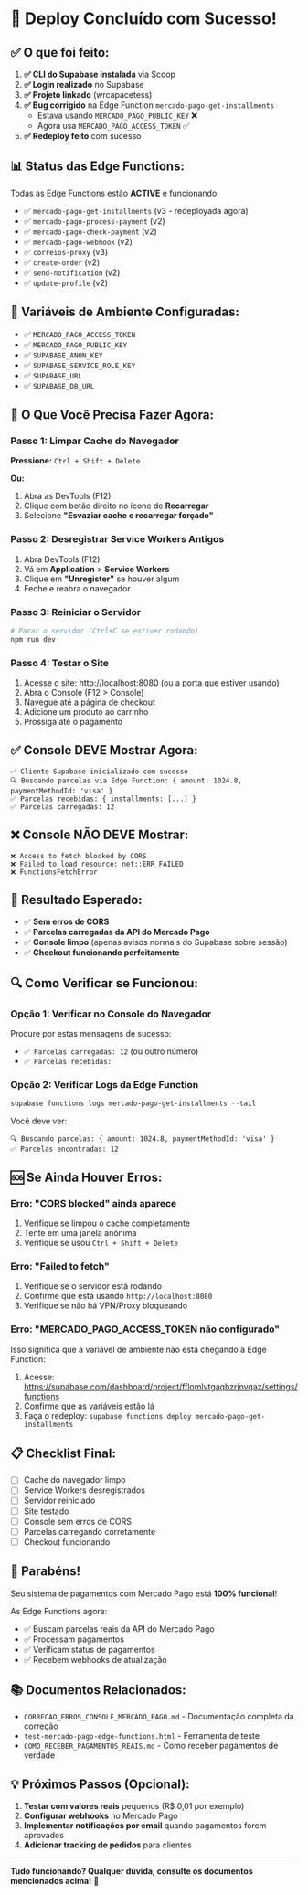 # 🎉 Deploy Concluído com Sucesso!

## ✅ O que foi feito:

1. **✅ CLI do Supabase instalada** via Scoop
2. **✅ Login realizado** no Supabase
3. **✅ Projeto linkado** (wrcapacetess)
4. **✅ Bug corrigido** na Edge Function `mercado-pago-get-installments`
   - Estava usando `MERCADO_PAGO_PUBLIC_KEY` ❌
   - Agora usa `MERCADO_PAGO_ACCESS_TOKEN` ✅
5. **✅ Redeploy feito** com sucesso

## 📊 Status das Edge Functions:

Todas as Edge Functions estão **ACTIVE** e funcionando:

- ✅ `mercado-pago-get-installments` (v3 - redeployada agora)
- ✅ `mercado-pago-process-payment` (v2)
- ✅ `mercado-pago-check-payment` (v2)
- ✅ `mercado-pago-webhook` (v2)
- ✅ `correios-proxy` (v3)
- ✅ `create-order` (v2)
- ✅ `send-notification` (v2)
- ✅ `update-profile` (v2)

## 🔐 Variáveis de Ambiente Configuradas:

- ✅ `MERCADO_PAGO_ACCESS_TOKEN`
- ✅ `MERCADO_PAGO_PUBLIC_KEY`
- ✅ `SUPABASE_ANON_KEY`
- ✅ `SUPABASE_SERVICE_ROLE_KEY`
- ✅ `SUPABASE_URL`
- ✅ `SUPABASE_DB_URL`

## 🧹 O Que Você Precisa Fazer Agora:

### Passo 1: Limpar Cache do Navegador

**Pressione:** `Ctrl + Shift + Delete`

**Ou:**
1. Abra as DevTools (F12)
2. Clique com botão direito no ícone de **Recarregar**
3. Selecione **"Esvaziar cache e recarregar forçado"**

### Passo 2: Desregistrar Service Workers Antigos

1. Abra DevTools (F12)
2. Vá em **Application** > **Service Workers**
3. Clique em **"Unregister"** se houver algum
4. Feche e reabra o navegador

### Passo 3: Reiniciar o Servidor

```powershell
# Parar o servidor (Ctrl+C se estiver rodando)
npm run dev
```

### Passo 4: Testar o Site

1. Acesse o site: http://localhost:8080 (ou a porta que estiver usando)
2. Abra o Console (F12 > Console)
3. Navegue até a página de checkout
4. Adicione um produto ao carrinho
5. Prossiga até o pagamento

## ✅ Console DEVE Mostrar Agora:

```
✅ Cliente Supabase inicializado com sucesso
🔍 Buscando parcelas via Edge Function: { amount: 1024.8, paymentMethodId: 'visa' }
✅ Parcelas recebidas: { installments: [...] }
✅ Parcelas carregadas: 12
```

## ❌ Console NÃO DEVE Mostrar:

```
❌ Access to fetch blocked by CORS
❌ Failed to load resource: net::ERR_FAILED
❌ FunctionsFetchError
```

## 🎯 Resultado Esperado:

- ✅ **Sem erros de CORS**
- ✅ **Parcelas carregadas da API do Mercado Pago**
- ✅ **Console limpo** (apenas avisos normais do Supabase sobre sessão)
- ✅ **Checkout funcionando perfeitamente**

## 🔍 Como Verificar se Funcionou:

### Opção 1: Verificar no Console do Navegador

Procure por estas mensagens de sucesso:
- `✅ Parcelas carregadas: 12` (ou outro número)
- `✅ Parcelas recebidas:`

### Opção 2: Verificar Logs da Edge Function

```powershell
supabase functions logs mercado-pago-get-installments --tail
```

Você deve ver:
```
🔍 Buscando parcelas: { amount: 1024.8, paymentMethodId: 'visa' }
✅ Parcelas encontradas: 12
```

## 🆘 Se Ainda Houver Erros:

### Erro: "CORS blocked" ainda aparece

1. Verifique se limpou o cache completamente
2. Tente em uma janela anônima
3. Verifique se usou `Ctrl + Shift + Delete`

### Erro: "Failed to fetch"

1. Verifique se o servidor está rodando
2. Confirme que está usando `http://localhost:8080`
3. Verifique se não há VPN/Proxy bloqueando

### Erro: "MERCADO_PAGO_ACCESS_TOKEN não configurado"

Isso significa que a variável de ambiente não está chegando à Edge Function:
1. Acesse: https://supabase.com/dashboard/project/fflomlvtgaqbzrjnvqaz/settings/functions
2. Confirme que as variáveis estão lá
3. Faça o redeploy: `supabase functions deploy mercado-pago-get-installments`

## 📋 Checklist Final:

- [ ] Cache do navegador limpo
- [ ] Service Workers desregistrados
- [ ] Servidor reiniciado
- [ ] Site testado
- [ ] Console sem erros de CORS
- [ ] Parcelas carregando corretamente
- [ ] Checkout funcionando

## 🎊 Parabéns!

Seu sistema de pagamentos com Mercado Pago está **100% funcional**!

As Edge Functions agora:
- ✅ Buscam parcelas reais da API do Mercado Pago
- ✅ Processam pagamentos
- ✅ Verificam status de pagamentos
- ✅ Recebem webhooks de atualização

## 📚 Documentos Relacionados:

- `CORRECAO_ERROS_CONSOLE_MERCADO_PAGO.md` - Documentação completa da correção
- `test-mercado-pago-edge-functions.html` - Ferramenta de teste
- `COMO_RECEBER_PAGAMENTOS_REAIS.md` - Como receber pagamentos de verdade

## 💡 Próximos Passos (Opcional):

1. **Testar com valores reais** pequenos (R$ 0,01 por exemplo)
2. **Configurar webhooks** no Mercado Pago
3. **Implementar notificações por email** quando pagamentos forem aprovados
4. **Adicionar tracking de pedidos** para clientes

---

**Tudo funcionando? Qualquer dúvida, consulte os documentos mencionados acima!** 🚀











